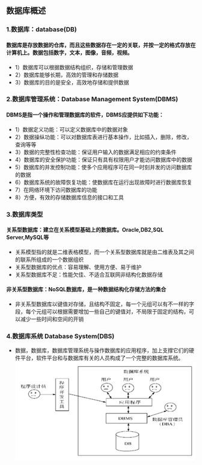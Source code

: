 ## 数据库概述

### 1.数据库：database(DB)
#### 数据库是存放数据的仓库，而且这些数据存在一定的关联，并按一定的格式存放在计算机上。数据包括数字，文本，图像，音频，视频。
- 1）数据库可以根据数据结构组织，存储和管理数据
- 2）数据库能够长期，高效的管理和存储数据
- 3）数据库的目的是安全，高效地存储和提供数据

### 2.数据库管理系统：Database Management System(DBMS)
#### DBMS是指一个操作和管理数据库的软件，DBMS应提供如下功能：
- 1）数据定义功能：可以定义数据库中的数据对象
- 2）数据操纵功能：可以对数据库表进行基本操作，比如插入，删除，修改，查询等等
- 3）数据的完整性检查功能：保证用户输入的数据满足相应的约束条件
- 4）数据库的安全保护功能：保证只有具有权限用户才能访问数据库中的数据
- 5）数据库的并发控制功能：使多个应用程序可在同一时刻并发的访问数据库的数据
- 6）数据库系统的故障恢复功能：使数据库在运行出现故障时进行数据库恢复
- 7）在网络环境下访问数据库的功能
- 8）方便，有效的存储数据库信息的接口和工具 

### 3.数据库类型
#### 关系型数据库：建立在关系模型基础上的数据库。Oracle,DB2,SQL Server,MySQL等
- 关系模型指的就是二维表格模型，而一个关系型数据库就是由二维表及其之间的联系所组成的一个数据组织
- 关系型数据库的优点：容易理解、使用方便、易于维护
- 关系型数据库不足：性能欠佳、不适合互联网非结构化数据存储
#### 非关系型数据库：NoSQL数据库，是一种数据结构化存储方法的集合
- 非关系型数据库以键值对存储，且结构不固定，每一个元组可以有不一样的字段，每个元组可以根据需要增加一些自己的键值对，不局限于固定的结构，可以减少一些时间和空间的开销

### 4.数据库系统 Database System(DBS)
- 数据，数据库，数据库管理系统与操作数据库的应用程序，加上支撑它们的硬件平台，软件平台和与数据库有关的人员构成了一个完整的数据库系统。
![alt 数据库系统](./数据库系统.png)